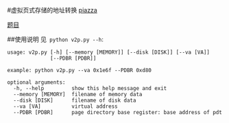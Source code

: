 #虚拟页式存储的地址转换
[piazza](https://piazza.com/class/i5j09fnsl7k5x0?cid=1012)

[题目](https://chyyuu.gitbooks.io/os_course_exercises/content/all/04-1-spoc-discussion.html)
  
##使用说明
见` python v2p.py --h`:

```
usage: v2p.py [-h] [--memory [MEMORY]] [--disk [DISK]] [--va [VA]]
              [--PDBR [PDBR]]

example: python v2p.py --va 0x1e6f --PDBR 0xd80

optional arguments:
  -h, --help         show this help message and exit
  --memory [MEMORY]  filename of memory data
  --disk [DISK]      filename of disk data
  --va [VA]          virtual address
  --PDBR [PDBR]      page directory base register: base address of pdt
```